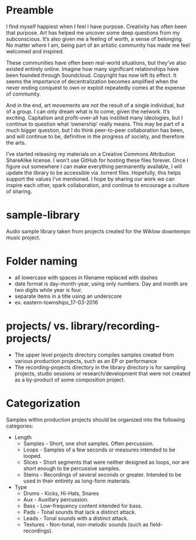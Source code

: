 # Preamble
I find myself happiest when I feel I have purpose. Creativity has often been that purpose. Art has helped me uncover some deep questions from my subconscious. It’s also given me a feeling of worth, a sense of belonging. No matter where I am, being part of an artistic community has made me feel welcomed and inspired.

These communities have often been real-world situations, but they’ve also existed entirely online. Imagine how many significant relationships have been founded through Soundcloud. Copyright has now left its effect. It seems the importance of decentralization becomes amplified when the never ending conquest to own or exploit repeatedly comes at the expense of community.

And in the end, art movements are not the result of a single individual, but of a group. I can only dream what is to come, given the network. It’s exciting. Capitalism and profit-over-all has instilled many ideologies, but I continue to question what ‘ownership’ really means. This may be part of a much bigger question, but I do think peer-to-peer collaboration has been, and will continue to be, definitive in the progress of society, and therefore the arts.

I’ve started releasing my materials on a Creative Commons Attribution ShareAlike license. I won’t use GitHub for hosting these files forever. Once I figure out somewhere I can make everything permanently available, I will update the library to be accessible via .torrent files. Hopefully, this helps support the values I’ve mentioned. I hope by sharing our work we can inspire each other, spark collaboration, and continue to encourage a culture of sharing.

# sample-library
Audio sample library taken from projects created for the Wiklow downtempo music project.

# Folder naming
- all lowercase with spaces in filename replaced with dashes
- date format is day-month-year, using only numbers. Day and month are two digits while year is four.
- separate items in a title using an underscore
- ex. eastern-townships_17-03-2016

# projects/ vs. library/recording-projects/
- The upper level projects directory compiles samples created from various production projects, such as an EP or performance
- The recording-projects directory in the library directory is for sampling projects, studio sessions or research/development that were not created as a by-product of some composition project.

# Categorization
Samples within production projects should be organized into the following categories:
- Length
	- Samples	- Short, one shot samples. Often percussion.
	- Loops		- Samples of a few seconds or measures intended to be looped.
	- Slices	- Short segments that were neither designed as loops, nor are short enough to be percussive samples.
	- Stems		- Recordings of several seconds or greater. Intended to be used in their entirety as long-form materials.
- Type
	- Drums		- Kicks, Hi-Hats, Snares
	- Aux		- Auxillary percussion.
	- Bass		- Low-frequency content intended for bass.
	- Pads		- Tonal sounds that lack a distinct attack.
	- Leads		- Tonal sounds with a distinct attack.
	- Textures	- Non-tonal, non-melodic sounds (such as field-recordings).
